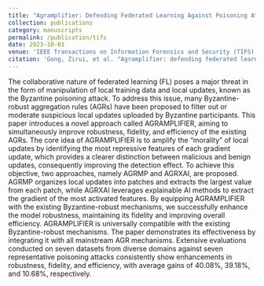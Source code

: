```yaml
---
title: "Agramplifier: Defending Federated Learning Against Poisoning Attacks Through Local Update Amplification"
collection: publications
category: manuscripts
permalink: /publication/tifs
date: 2023-10-01
venue: 'IEEE Transactions on Information Forensics and Security (TIFS)'
citation: 'Gong, Zirui, et al. "Agramplifier: defending federated learning against poisoning attacks through local update amplification." IEEE Transactions on Information Forensics and Security 19 (2023): 1241-1250.'
---
```


The collaborative nature of federated learning (FL) poses a major threat in the form of manipulation of local training data and local updates, known as the Byzantine poisoning attack. To address this issue, many Byzantine-robust aggregation rules (AGRs) have been proposed to filter out or moderate suspicious local updates uploaded by Byzantine participants. This paper introduces a novel approach called AGRAMPLIFIER, aiming to simultaneously improve robustness, fidelity, and efficiency of the existing AGRs. The core idea of AGRAMPLIFIER is to amplify the “morality” of local updates by identifying the most repressive features of each gradient update, which provides a clearer distinction between malicious and benign updates, consequently improving the detection effect. To achieve this objective, two approaches, namely AGRMP and AGRXAI, are proposed. AGRMP organizes local updates into patches and extracts the largest value from each patch, while AGRXAI leverages explainable AI methods to extract the gradient of the most activated features. By equipping AGRAMPLIFIER with the existing Byzantine-robust mechanisms, we successfully enhance the model robustness, maintaining its fidelity and improving overall efficiency. AGRAMPLIFIER is universally compatible with the existing Byzantine-robust mechanisms. The paper demonstrates its effectiveness by integrating it with all mainstream AGR mechanisms. Extensive evaluations conducted on seven datasets from diverse domains against seven representative poisoning attacks consistently show enhancements in robustness, fidelity, and efficiency, with average gains of 40.08%, 39.18%, and 10.68%, respectively.
